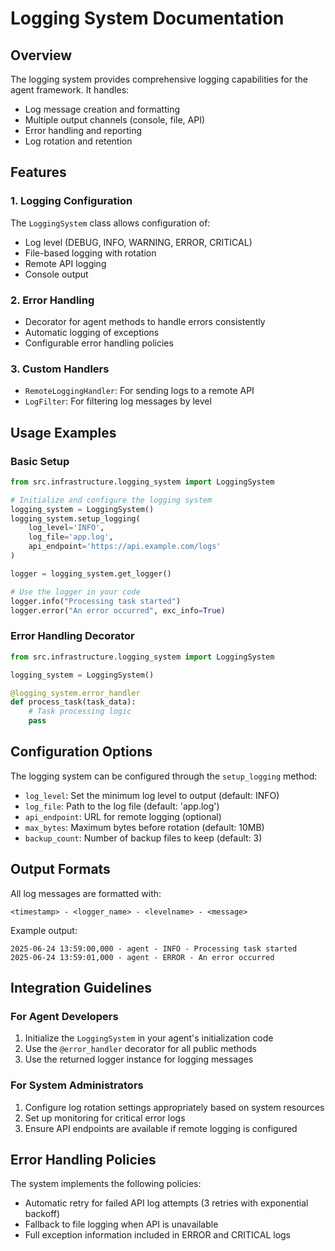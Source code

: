# Logging System Documentation

## Overview
The logging system provides comprehensive logging capabilities for the agent framework. It handles:
- Log message creation and formatting
- Multiple output channels (console, file, API)
- Error handling and reporting
- Log rotation and retention

## Features

### 1. Logging Configuration
The `LoggingSystem` class allows configuration of:
- Log level (DEBUG, INFO, WARNING, ERROR, CRITICAL)
- File-based logging with rotation
- Remote API logging
- Console output

### 2. Error Handling
- Decorator for agent methods to handle errors consistently
- Automatic logging of exceptions
- Configurable error handling policies

### 3. Custom Handlers
- `RemoteLoggingHandler`: For sending logs to a remote API
- `LogFilter`: For filtering log messages by level

## Usage Examples

### Basic Setup
```python
from src.infrastructure.logging_system import LoggingSystem

# Initialize and configure the logging system
logging_system = LoggingSystem()
logging_system.setup_logging(
    log_level='INFO',
    log_file='app.log',
    api_endpoint='https://api.example.com/logs'
)

logger = logging_system.get_logger()

# Use the logger in your code
logger.info("Processing task started")
logger.error("An error occurred", exc_info=True)
```

### Error Handling Decorator
```python
from src.infrastructure.logging_system import LoggingSystem

logging_system = LoggingSystem()

@logging_system.error_handler
def process_task(task_data):
    # Task processing logic
    pass
```

## Configuration Options

The logging system can be configured through the `setup_logging` method:

- `log_level`: Set the minimum log level to output (default: INFO)
- `log_file`: Path to the log file (default: 'app.log')
- `api_endpoint`: URL for remote logging (optional)
- `max_bytes`: Maximum bytes before rotation (default: 10MB)
- `backup_count`: Number of backup files to keep (default: 3)

## Output Formats

All log messages are formatted with:
```
<timestamp> - <logger_name> - <levelname> - <message>
```

Example output:
```
2025-06-24 13:59:00,000 - agent - INFO - Processing task started
2025-06-24 13:59:01,000 - agent - ERROR - An error occurred
```

## Integration Guidelines

### For Agent Developers
1. Initialize the `LoggingSystem` in your agent's initialization code
2. Use the `@error_handler` decorator for all public methods
3. Use the returned logger instance for logging messages

### For System Administrators
1. Configure log rotation settings appropriately based on system resources
2. Set up monitoring for critical error logs
3. Ensure API endpoints are available if remote logging is configured

## Error Handling Policies

The system implements the following policies:
- Automatic retry for failed API log attempts (3 retries with exponential backoff)
- Fallback to file logging when API is unavailable
- Full exception information included in ERROR and CRITICAL logs